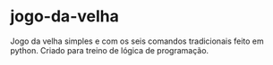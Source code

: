 # jogo-da-velha
Jogo da velha simples e com os seis comandos tradicionais feito em python. Criado para treino de lógica de programação.
